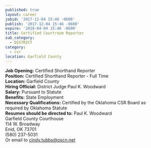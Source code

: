 ```yaml
---
published: true
layout: career
jobid: '2017-12-04 15:46 -0600'
publish: '2017-12-04 15:46 -0600'
expire: '2018-04-04 15:46 -0600'
title: Certified Courtroom Reporter
sub_category:
  - DISTRICT
category:
  - csr
location: Garfield County
---
```

**Job Opening:** Certified Shorthand Reporter  
**Position:** Certified Shorthand Reporter - Full Time  
**Location:** Garfield County  
**Hiring Official:** District Judge Paul K. Woodward  
**Salary:** Pursuant to Statute  
**Benefits:** State Employment  
**Necessary Qualifications:** Certified by the Oklahoma CSR Board as required by Oklahoma Statute  
**Resumes should be directed to:** 
Paul K. Woodward   
Garfield County Courthouse  
114 W. Broadway  
Enid, OK 73701  
(580) 237-5031  
Or email to [cindy.tubbs@oscn.net](mailto:cindy.tubbs@oscn.net)

